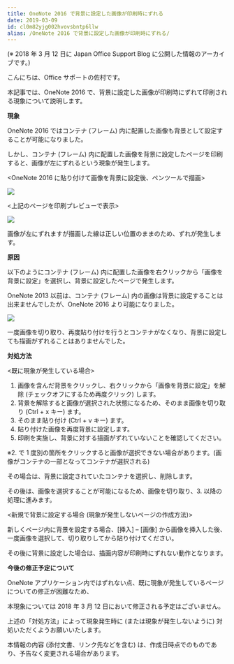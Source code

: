 ```yaml
---
title: OneNote 2016 で背景に設定した画像が印刷時にずれる
date: 2019-03-09
id: cl0m82yjg002hvovsbntp6llw
alias: /OneNote 2016 で背景に設定した画像が印刷時にずれる/
---
```


(※ 2018 年 3 月 12 日に Japan Office Support Blog に公開した情報のアーカイブです。)

こんにちは、Office サポートの佐村です。  

本記事では、OneNote 2016 で、背景に設定した画像が印刷時にずれて印刷される現象について説明します。

  

**現象**  

OneNote 2016 ではコンテナ (フレーム) 内に配置した画像も背景として設定することが可能になりました。  

しかし、コンテナ (フレーム) 内に配置した画像を背景に設定したページを印刷すると、画像が左にずれるという現象が発生します。  

  

<OneNote 2016 に貼り付けて画像を背景に設定後、ペンツールで描画\>  

![](image1.png)

  

<上記のページを印刷プレビューで表示\>

![](image2.png)  
  
画像が左にずれますが描画した線は正しい位置のままのため、ずれが発生します。  

  

**原因**  

以下のようにコンテナ (フレーム) 内に配置した画像を右クリックから「画像を背景に設定」を選択し、背景に設定したページで発生します。  

OneNote 2013 以前は、コンテナ (フレーム) 内の画像は背景に設定することは出来ませんでしたが、OneNote 2016 より可能になりました。

![](image3.png)  
  

一度画像を切り取り、再度貼り付けを行うとコンテナがなくなり、背景に設定しても描画がずれることはありませんでした。

  

**対処方法**  

<既に現象が発生している場合\>  

1.  画像を含んだ背景をクリックし、右クリックから「画像を背景に設定」を解除 (チェックオフにするため再度クリック) します。
2.  背景を解除すると画像が選択された状態になるため、そのまま画像を切り取り (Ctrl + x キー) ます。
3.  そのまま貼り付け (Ctrl + v キー) ます。
4.  貼り付けた画像を再度背景に設定します。
5.  印刷を実施し、背景に対する描画がずれていないことを確認してください。

  

※2\. で 1 度別の箇所をクリックすると画像が選択できない場合があります。(画像がコンテナの一部となってコンテナが選択される)  

その場合は、背景に設定されていたコンテナを選択し、削除します。  

その後は、画像を選択することが可能になるため、画像を切り取り、3\. 以降の処理に進みます。

  

<新規で背景に設定する場合 (現象が発生しないページの作成方法)>  

新しくページ内に背景を設定する場合、\[挿入\] – \[画像\] から画像を挿入した後、一度画像を選択して、切り取りしてから貼り付けてください。  

その後に背景に設定した場合は、描画内容が印刷時にずれない動作となります。

  
  

**今後の修正予定について**  

OneNote アプリケーション内ではずれない点、既に現象が発生しているページについての修正が困難なため、  

本現象については 2018 年 3 月 12 日において修正される予定はございません。  

上述の「対処方法」によって現象発生時に (または現象が発生しないように) 対処いただくようお願いいたします。  

  

本情報の内容 (添付文書、リンク先などを含む) は、作成日時点でのものであり、予告なく変更される場合があります。